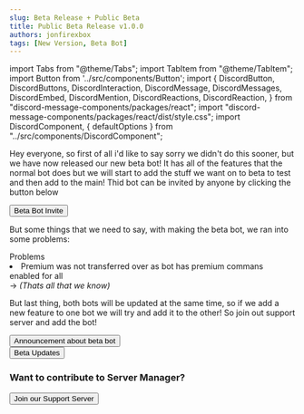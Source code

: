 ```yaml
---
slug: Beta Release + Public Beta
title: Public Beta Release v1.0.0
authors: jonfirexbox
tags: [New Version, Beta Bot]
---
```

import Tabs from "@theme/Tabs";
import TabItem from "@theme/TabItem";
import Button from '../src/components/Button';
import { DiscordButton, DiscordButtons, DiscordInteraction, DiscordMessage, DiscordMessages, DiscordEmbed, DiscordMention, DiscordReactions, DiscordReaction, } from "discord-message-components/packages/react"; import "discord-message-components/packages/react/dist/style.css"; import DiscordComponent, { defaultOptions } from "../src/components/DiscordComponent";

Hey everyone, so first of all i'd like to say sorry we didn't do this sooner, but we have now released our new beta bot! It has all of the features that the normal bot does but we will start to add the stuff we want on to beta to test and then add to the main! Thid bot can be invited by anyone by clicking the button below

<div className="pyc-hero__actions">
  <Button link="https://discord.gg/6bCKvP24kb">Beta Bot Invite</Button>
</div>

But some things that we need to say, with making the beta bot, we ran into some problems:

<div className="box red animation no-background">
<div className="title">
Problems
</div>
<li>Premium was not transferred over as bot has premium commans enabled for all</li>
→ <em>(Thats all that we know)</em>
</div>

But last thing, both bots will be updated at the same time, so if we add a new feature to one bot we will try and add it to the other! So join out support server and add the bot!

<div className="pyc-hero__actions">
 <Button link="https://discord.com/channels/954947341079695370/954947341645930538/1033896104825200680">Announcement about beta bot</Button>
<div>

<div className="pyc-hero__actions">
 <Button link="https://discord.com/channels/954947341079695370/1031263051493691504">Beta Updates</Button>
<div>

<h3>Want to contribute to Server Manager?</h3>

<div className="pyc-hero__actions">
  <Button link="https://discord.gg/6bCKvP24kb">Join our Support Server</Button>
</div>
